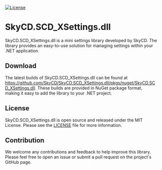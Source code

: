 [![License](https://img.shields.io/badge/license-MIT-blue.svg)](https://github.com/SkyCD/SkyCD.SCD_XSettings.dll/blob/main/LICENSE)

# SkyCD.SCD_XSettings.dll

SkyCD.SCD_XSettings.dll is a mini settings library developed by SkyCD. The library provides an easy-to-use solution for managing settings within your .NET application. 

## Download

The latest builds of SkyCD.SCD_XSettings.dll can be found at https://github.com/SkyCD/SkyCD.SCD_XSettings.dll/pkgs/nuget/SkyCD.SCD_XSettings.dll. These builds are provided in NuGet package format, making it easy to add the library to your .NET project. 

## License

SkyCD.SCD_XSettings.dll is open source and released under the MIT License. Please see the [LICENSE](LICENSE) file for more information.

## Contribution

We welcome any contributions and feedback to help improve this library. Please feel free to open an issue or submit a pull request on the project's GitHub page.
